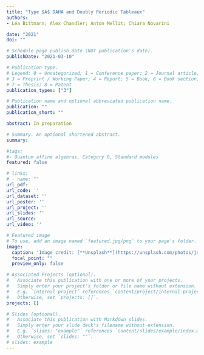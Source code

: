 ```yaml
---
title: "Type $A$ DAHA and Doubly Periodic Tableaux"
authors:
- Léa Bittmann; Alex Chandler; Anton Mellit; Chiara Novarini

date: "2021"
doi: ""

# Schedule page publish date (NOT publication's date).
publishDate: "2021-03-10"

# Publication type.
# Legend: 0 = Uncategorized; 1 = Conference paper; 2 = Journal article;
# 3 = Preprint / Working Paper; 4 = Report; 5 = Book; 6 = Book section;
# 7 = Thesis; 8 = Patent
publication_types: ["3"]

# Publication name and optional abbreviated publication name.
publication: ""
publication_short: ""

abstract: In preparation

# Summary. An optional shortened abstract.
summary: 

#tags:
#- Quantum affine algebras, Category O, Standard modules
featured: false

# links:
# - name: ""
url_pdf: 
url_code: ''
url_dataset: ''
url_poster: ''
url_project: ''
url_slides: ''
url_source: 
url_video: ''

# Featured image
# To use, add an image named `featured.jpg/png` to your page's folder. 
image:
  caption: 'Image credit: [**Unsplash**](https://unsplash.com/photos/jdD8gXaTZsc)'
  focal_point: ""
  preview_only: false

# Associated Projects (optional).
#   Associate this publication with one or more of your projects.
#   Simply enter your project's folder or file name without extension.
#   E.g. `internal-project` references `content/project/internal-project/index.md`.
#   Otherwise, set `projects: []`.
projects: []

# Slides (optional).
#   Associate this publication with Markdown slides.
#   Simply enter your slide deck's filename without extension.
#   E.g. `slides: "example"` references `content/slides/example/index.md`.
#   Otherwise, set `slides: ""`.
# slides: example
---
```






